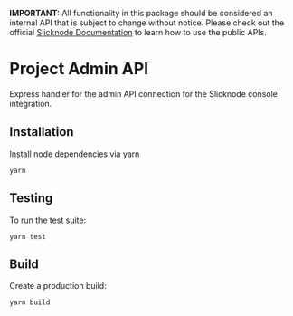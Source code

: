 **IMPORTANT:** All functionality in this package should be considered an internal API that is subject to change without notice. Please check out the official [Slicknode Documentation](https://slicknode.com/docs/) to learn how to use the public APIs.

# Project Admin API

Express handler for the admin API connection for the Slicknode console integration.

## Installation

Install node dependencies via yarn

    yarn

## Testing

To run the test suite:

    yarn test

## Build

Create a production build:

    yarn build
